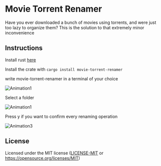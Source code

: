 # Movie Torrent Renamer

Have you ever downloaded a bunch of movies using torrents, and were just too lazy to organize them?
This is the solution to that extremely minor inconvenience

## Instructions

Install rust [here](https://www.rust-lang.org/tools/install)

Install the crate with `cargo install movie-torrent-renamer`

write movie-torrent-renamer in a terminal of your choice

![Animation1](https://github.com/user-attachments/assets/935a8bee-7360-4c42-b73c-d9d457cf7f6b)

Select a folder

![Animation1](https://github.com/user-attachments/assets/96fdc176-a34e-4c8d-b1d2-4669690c3c8b)

Press y if you want to confirm every renaming operation

![Animation3](https://github.com/user-attachments/assets/f247e85d-f565-4de1-ae1f-7cdd15dd851f)

## License

Licensed under the MIT license ([LICENSE-MIT](/LICENSE-MIT) or https://opensource.org/licenses/MIT)
